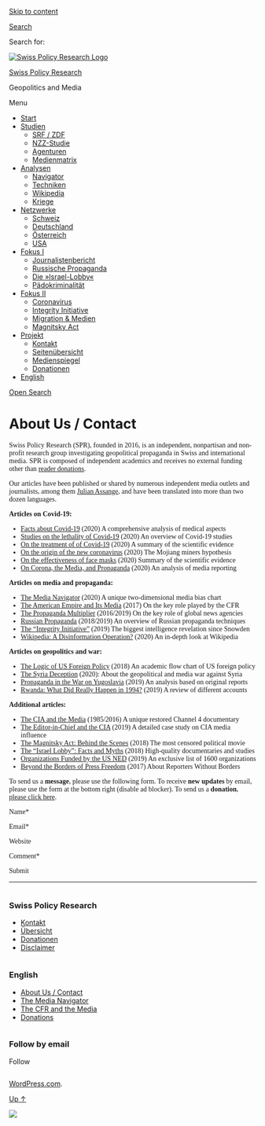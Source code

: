 [Skip to
content](#content)

[](https://swprs.org/)

<div class="cover">

</div>

[Search](#search-container)

<div id="search-container" class="header-search-block bg-graphite hidden">

<span class="screen-reader-text">Search for:</span>

</div>

<div class="header-inner section-inner">

[![Swiss Policy Research
Logo](https://swprs.files.wordpress.com/2020/05/swiss-policy-research-logo-300.png)](https://swprs.org/)

[Swiss Policy Research](https://swprs.org/)

Geopolitics and
    Media

</div>

<div class="navigation section no-padding bg-dark">

Menu

<div class="main-navigation">

  - <span id="menu-item-4374">[Start](https://swprs.org)</span>
  - <span id="menu-item-5941">[Studien](https://swprs.org/srf-propaganda-analyse/)</span>
      - <span id="menu-item-4361">[SRF /
        ZDF](https://swprs.org/srf-propaganda-analyse/)</span>
      - <span id="menu-item-4359">[NZZ-Studie](https://swprs.org/die-nzz-studie/)</span>
      - <span id="menu-item-4373">[Agenturen](https://swprs.org/der-propaganda-multiplikator/)</span>
      - <span id="menu-item-7978">[Medienmatrix](https://swprs.org/die-propaganda-matrix/)</span>
  - <span id="menu-item-9423">[Analysen](https://swprs.org/medien-navigator/)</span>
      - <span id="menu-item-9414">[Navigator](https://swprs.org/medien-navigator/)</span>
      - <span id="menu-item-8524">[Techniken](https://swprs.org/der-propaganda-schluessel/)</span>
      - <span id="menu-item-10908">[Wikipedia](https://swprs.org/propaganda-in-der-wikipedia/)</span>
      - <span id="menu-item-9920">[Kriege](https://swprs.org/logik-imperialer-kriege/)</span>
  - <span id="menu-item-4362">[Netzwerke](https://swprs.org/netzwerk-medien-schweiz/)</span>
      - <span id="menu-item-6283">[Schweiz](https://swprs.org/netzwerk-medien-schweiz/)</span>
      - <span id="menu-item-7215">[Deutschland](https://swprs.org/netzwerk-medien-deutschland/)</span>
      - <span id="menu-item-17401">[Österreich](https://swprs.org/medien-in-oesterreich/)</span>
      - <span id="menu-item-7216">[USA](https://swprs.org/das-american-empire-und-seine-medien/)</span>
  - <span id="menu-item-9228">[Fokus
    I](https://swprs.org/bericht-eines-journalisten/)</span>
      - <span id="menu-item-12119">[Journalistenbericht](https://swprs.org/bericht-eines-journalisten/)</span>
      - <span id="menu-item-12117">[Russische
        Propaganda](https://swprs.org/russische-propaganda/)</span>
      - <span id="menu-item-12118">[Die
        »Israel-Lobby«](https://swprs.org/die-israel-lobby-fakten-und-mythen/)</span>
      - <span id="menu-item-13505">[Pädokriminalität](https://swprs.org/geopolitik-und-paedokriminalitaet/)</span>
  - <span id="menu-item-17258">[Fokus
    II](https://swprs.org/migration-und-medien/)</span>
      - <span id="menu-item-32838">[Coronavirus](https://swprs.org/covid-19-hinweis-ii/)</span>
      - <span id="menu-item-12939">[Integrity
        Initiative](https://swprs.org/die-integrity-initiative/)</span>
      - <span id="menu-item-17290">[Migration &
        Medien](https://swprs.org/migration-und-medien/)</span>
      - <span id="menu-item-17291">[Magnitsky
        Act](https://swprs.org/der-fall-magnitsky/)</span>
  - <span id="menu-item-21964">[Projekt](https://swprs.org/kontakt/)</span>
      - <span id="menu-item-8525">[Kontakt](https://swprs.org/kontakt/)</span>
      - <span id="menu-item-10193">[Seitenübersicht](https://swprs.org/uebersicht/)</span>
      - <span id="menu-item-8637">[Medienspiegel](https://swprs.org/medienspiegel/)</span>
      - <span id="menu-item-33287">[Donationen](https://swprs.org/donationen/)</span>
  - <span id="menu-item-14415">[English](https://swprs.org/contact/)</span>

</div>

[Open
Search](#)

</div>

<div class="wrapper section medium-padding">

<div class="section-inner clear" data-role="main">

<div id="content" class="content clear center">

# About Us / Contact

<div class="post-content clear">

<div lang="en-us" style="font-family:calibri, source sans pro;font-size:100%;">

Swiss Policy Research (SPR), founded in 2016, is an independent,
nonpartisan and nonprofit research group investigating geopolitical
propaganda in Swiss and international media. SPR is composed of
independent academics and receives no external funding other than
[reader donations](https://swprs.org/donations/).

Our articles have been published or shared by numerous independent media
outlets and journalists, among them [Julian
Assange](https://swprs.files.wordpress.com/2018/01/assange-tweet.png),
and have been translated into more than two dozen languages.

**Articles on Covid-19:**

  - [Facts about
    Covid-19](https://swprs.org/a-swiss-doctor-on-covid-19/) (2020) A
    comprehensive analysis of medical aspects
  - [Studies on the lethality of
    Covid-19](https://swprs.org/studies-on-covid-19-lethality/) (2020)
    An overview of Covid-19 studies
  - [On the treatment of of
    Covid-19](https://swprs.org/on-the-treatment-of-covid-19/) (2020) A
    summary of the scientific evidence
  - [On the origin of the new
    coronavirus](https://swprs.org/covid-19-virus-origin-the-mojiang-miners-passage-hypothesis/)
    (2020) The Mojiang miners hypothesis
  - [On the effectiveness of face
    masks](https://swprs.org/face-masks-evidence/) (2020) Summary of the
    scientific evidence
  - [On Corona, the Media, and
    Propaganda](https://swprs.org/corona-media-propaganda/) (2020) An
    analysis of media reporting

**Articles on media and propaganda:**

  - [The Media Navigator](https://swprs.org/media-navigator/) (2020) A
    unique two-dimensional media bias chart
  - [The American Empire and Its
    Media](https://swprs.org/the-american-empire-and-its-media/) (2017)
    On the key role played by the CFR
  - [The Propaganda
    Multiplier](https://swprs.org/the-propaganda-multiplier/)
    (2016/2019) On the key role of global news agencies
  - [Russian Propaganda](https://swprs.org/russian-propaganda/)
    (2018/2019) An overview of Russian propaganda techniques
  - [The “Integrity
    Initiative”](https://swprs.org/the-integrity-initiative/) (2019)
    The biggest intelligence revelation since Snowden
  - [Wikipedia: A Disinformation
    Operation?](https://swprs.org/wikipedia-disinformation-operation/)
    (2020) An in-depth look at Wikipedia

**Articles on geopolitics and war:**

  - [The Logic of US Foreign
    Policy](https://swprs.org/us-foreign-policy/) (2018) An academic
    flow chart of US foreign policy
  - [The Syria Deception](https://swprs.org/the-syria-deception/)
    (2020): About the geopolitical and media war against Syria
  - [Propaganda in the War on
    Yugoslavia](https://swprs.org/propaganda-in-the-war-on-yugoslavia/)
    (2019) An analysis based on original reports
  - [Rwanda: What Did Really Happen
    in 1994?](https://swprs.org/rwanda-what-did-really-happen-in-1994/)
    (2019) A review of different accounts

**Additional articles:**

  - [The CIA and the
    Media](https://swprs.org/video-the-cia-and-the-media/) (1985/2016) A
    unique restored Channel 4 documentary
  - [The Editor-in-Chief and the
    CIA](https://swprs.org/the-editor-in-chief-and-the-cia/) (2019) A
    detailed case study on CIA media influence
  - [The Magnitsky Act: Behind the
    Scenes](https://swprs.org/the-magnitsky-act/) (2018) The most
    censored political movie
  - [The “Israel Lobby”: Facts and
    Myths](https://swprs.org/the-israel-lobby-facts-and-myths/) (2018)
    High-quality documentaries and studies
  - [Organizations Funded by the US
    NED](https://swprs.org/organizations-funded-by-the-ned/) (2019) An
    exclusive list of 1600 organizations
  - [Beyond the Borders of Press
    Freedom](https://swprs.org/beyond-the-borders-of-press-freedom/)
    (2017) About Reporters Without Borders

To send us a **message**, please use the following form. To receive
**new updates** by email, please use the form at the bottom right
(disable ad blocker). To send us a **donation**, [please click
here](https://swprs.org/donations/).

<div id="contact-form-13192">

<div class="grunion-field-wrap grunion-field-name-wrap">

Name\*

</div>

<div class="grunion-field-wrap grunion-field-email-wrap">

Email\*

</div>

<div class="grunion-field-wrap grunion-field-url-wrap">

Website

</div>

<div class="grunion-field-wrap grunion-field-textarea-wrap">

Comment\*

</div>

Submit

</div>

-----

</div>

</div>

</div>

</div>

</div>

<div id="footer" class="footer bg-graphite">

<div class="section-inner row clear" data-role="complementary">

<div class="column column-1 one-third medium-padding">

<div class="widgets">

<div id="nav_menu-3" class="widget widget_nav_menu">

<div class="widget-content clear">

### Swiss Policy Research

<div class="menu-allgemein-container">

  - <span id="menu-item-251">[Kontakt](https://swprs.org/kontakt/)</span>
  - <span id="menu-item-33090">[Übersicht](https://swprs.org/uebersicht/)</span>
  - <span id="menu-item-33286">[Donationen](https://swprs.org/donationen/)</span>
  - <span id="menu-item-15372">[Disclaimer](https://swprs.org/disclaimer/)</span>

</div>

</div>

</div>

</div>

</div>

<div class="column column-2 one-third medium-padding">

<div class="widgets">

<div id="nav_menu-4" class="widget widget_nav_menu">

<div class="widget-content clear">

### English

<div class="menu-english-container">

  - <span id="menu-item-20017">[About Us /
    Contact](https://swprs.org/contact/)</span>
  - <span id="menu-item-20015">[The Media
    Navigator](https://swprs.org/media-navigator/)</span>
  - <span id="menu-item-20016">[The CFR and the
    Media](https://swprs.org/the-american-empire-and-its-media/)</span>
  - <span id="menu-item-33285">[Donations](https://swprs.org/donations/)</span>

</div>

</div>

</div>

</div>

</div>

<div class="column column-3 one-third medium-padding">

<div class="widgets">

<div id="blog_subscription-4" class="widget widget_blog_subscription jetpack_subscription_widget">

<div class="widget-content clear">

### Follow by email

Follow

</div>

</div>

</div>

</div>

</div>

</div>

<div class="credits section bg-dark small-padding">

<div class="credits-inner section-inner clear">

[WordPress.com](https://wordpress.com/?ref=footer_custom_com).

[Up ↑](# "To the top")

</div>

</div>

<div style="display:none">

</div>

![](https://pixel.wp.com/b.gif?v=noscript)
